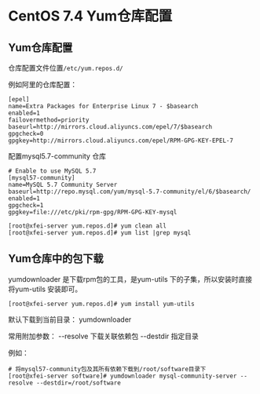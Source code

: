 # CentOS 7.4 Yum仓库配置

## Yum仓库配置

仓库配置文件位置`/etc/yum.repos.d/`

例如阿里的仓库配置：

```
[epel]
name=Extra Packages for Enterprise Linux 7 - $basearch
enabled=1
failovermethod=priority
baseurl=http://mirrors.cloud.aliyuncs.com/epel/7/$basearch
gpgcheck=0
gpgkey=http://mirrors.cloud.aliyuncs.com/epel/RPM-GPG-KEY-EPEL-7
```



配置mysql5.7-community 仓库

```
# Enable to use MySQL 5.7
[mysql57-community]
name=MySQL 5.7 Community Server
baseurl=http://repo.mysql.com/yum/mysql-5.7-community/el/6/$basearch/
enabled=1
gpgcheck=1
gpgkey=file:///etc/pki/rpm-gpg/RPM-GPG-KEY-mysql
```



```
[root@xfei-server yum.repos.d]# yum clean all
[root@xfei-server yum.repos.d]# yum list |grep mysql
```



## Yum仓库中的包下载

yumdownloader 是下载rpm包的工具，是yum-utils 下的子集，所以安装时直接将yum-utils 安装即可。

```
[root@xfei-server yum.repos.d]# yum install yum-utils
```

默认下载到当前目录： yumdownloader <package-name>      

常用附加参数： --resolve  下载关联依赖包   --destdir  指定目录

例如：

```
# 将mysql57-community包及其所有依赖下载到/root/software目录下
[root@xfei-server software]# yumdownloader mysql-community-server --resolve --destdir=/root/software
```





